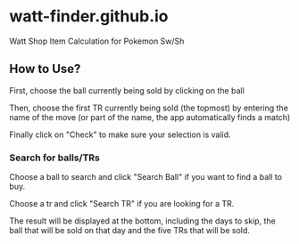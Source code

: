 # watt-finder.github.io
Watt Shop Item Calculation for Pokemon Sw/Sh

## How to Use?

First, choose the ball currently being sold by clicking on the ball

Then, choose the first TR currently being sold (the topmost) by entering the name of the move (or part of the name, the app automatically finds a match)

Finally click on "Check" to make sure your selection is valid.

### Search for balls/TRs

Choose a ball to search and click "Search Ball" if you want to find a ball to buy.

Choose a tr and click "Search TR" if you are looking for a TR.

The result will be displayed at the bottom, including the days to skip, the ball that will be sold on that day and the five TRs that will be sold.
